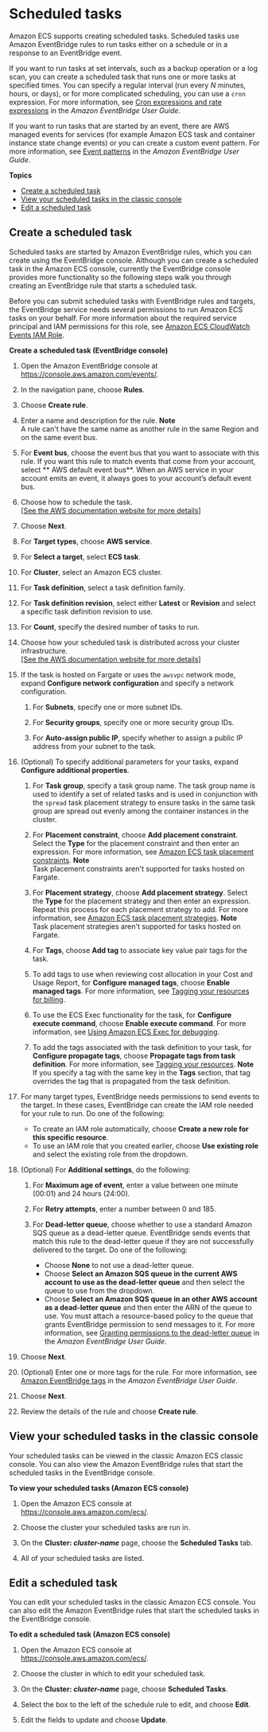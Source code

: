 # Scheduled tasks<a name="scheduled_tasks"></a>

Amazon ECS supports creating scheduled tasks\. Scheduled tasks use Amazon EventBridge rules to run tasks either on a schedule or in a response to an EventBridge event\.

If you want to run tasks at set intervals, such as a backup operation or a log scan, you can create a scheduled task that runs one or more tasks at specified times\. You can specify a regular interval \(run every *N* minutes, hours, or days\), or for more complicated scheduling, you can use a `cron` expression\. For more information, see [Cron expressions and rate expressions](https://docs.aws.amazon.com/eventbridge/latest/userguide/eb-create-rule-schedule.html) in the *Amazon EventBridge User Guide*\.

If you want to run tasks that are started by an event, there are AWS managed events for services \(for example Amazon ECS task and container instance state change events\) or you can create a custom event pattern\. For more information, see [Event patterns](https://docs.aws.amazon.com/eventbridge/latest/userguide/eb-event-patterns.html) in the *Amazon EventBridge User Guide*\.

**Topics**
+ [Create a scheduled task](#scheduled-task-create)
+ [View your scheduled tasks in the classic console](#scheduled-task-view)
+ [Edit a scheduled task](#scheduled-task-edit)

## Create a scheduled task<a name="scheduled-task-create"></a>

Scheduled tasks are started by Amazon EventBridge rules, which you can create using the EventBridge console\. Although you can create a scheduled task in the Amazon ECS console, currently the EventBridge console provides more functionality so the following steps walk you through creating an EventBridge rule that starts a scheduled task\.

Before you can submit scheduled tasks with EventBridge rules and targets, the EventBridge service needs several permissions to run Amazon ECS tasks on your behalf\. For more information about the required service principal and IAM permissions for this role, see [Amazon ECS CloudWatch Events IAM Role](CWE_IAM_role.md)\.

**Create a scheduled task \(EventBridge console\)**

1. Open the Amazon EventBridge console at [https://console\.aws\.amazon\.com/events/](https://console.aws.amazon.com/events/)\.

1. In the navigation pane, choose **Rules**\.

1. Choose **Create rule**\.

1. Enter a name and description for the rule\.
**Note**  
A rule can't have the same name as another rule in the same Region and on the same event bus\.

1. For **Event bus**, choose the event bus that you want to associate with this rule\. If you want this rule to match events that come from your account, select ** AWS default event bus**\. When an AWS service in your account emits an event, it always goes to your account’s default event bus\.

1. Choose how to schedule the task\.    
[\[See the AWS documentation website for more details\]](http://docs.aws.amazon.com/AmazonECS/latest/developerguide/scheduled_tasks.html)

1. Choose **Next**\.

1. For **Target types**, choose **AWS service**\.

1. For **Select a target**, select **ECS task**\.

1. For **Cluster**, select an Amazon ECS cluster\.

1. For **Task definition**, select a task definition family\.

1. For **Task definition revision**, select either **Latest** or **Revision** and select a specific task definition revision to use\.

1. For **Count**, specify the desired number of tasks to run\.

1. Choose how your scheduled task is distributed across your cluster infrastructure\.    
[\[See the AWS documentation website for more details\]](http://docs.aws.amazon.com/AmazonECS/latest/developerguide/scheduled_tasks.html)

1. If the task is hosted on Fargate or uses the `awsvpc` network mode, expand **Configure network configuration** and specify a network configuration\.

   1. For **Subnets**, specify one or more subnet IDs\.

   1. For **Security groups**, specify one or more security group IDs\.

   1. For **Auto\-assign public IP**, specify whether to assign a public IP address from your subnet to the task\.

1. \(Optional\) To specify additional parameters for your tasks, expand **Configure additional properties**\.

   1. For **Task group**, specify a task group name\. The task group name is used to identify a set of related tasks and is used in conjunction with the `spread` task placement strategy to ensure tasks in the same task group are spread out evenly among the container instances in the cluster\.

   1. For **Placement constraint**, choose **Add placement constraint**\. Select the **Type** for the placement constraint and then enter an expression\. For more information, see [Amazon ECS task placement constraints](task-placement-constraints.md)\.
**Note**  
Task placement constraints aren't supported for tasks hosted on Fargate\.

   1. For **Placement strategy**, choose **Add placement strategy**\. Select the **Type** for the placement strategy and then enter an expression\. Repeat this process for each placement strategy to add\. For more information, see [Amazon ECS task placement strategies](task-placement-strategies.md)\.
**Note**  
Task placement strategies aren't supported for tasks hosted on Fargate\.

   1. For **Tags**, choose **Add tag** to associate key value pair tags for the task\.

   1. To add tags to use when reviewing cost allocation in your Cost and Usage Report, for **Configure managed tags**, choose **Enable managed tags**\. For more information, see [Tagging your resources for billing](ecs-using-tags.md#tag-resources-for-billing)\.

   1. To use the ECS Exec functionality for the task, for **Configure execute command**, choose **Enable execute command**\. For more information, see [Using Amazon ECS Exec for debugging](ecs-exec.md)\.

   1. To add the tags associated with the task definition to your task, for **Configure propagate tags**, choose **Propagate tags from task definition**\. For more information, see [Tagging your resources](ecs-using-tags.md#tag-resources)\.
**Note**  
If you specify a tag with the same key in the **Tags** section, that tag overrides the tag that is propagated from the task definition\.

1. For many target types, EventBridge needs permissions to send events to the target\. In these cases, EventBridge can create the IAM role needed for your rule to run\. Do one of the following:
   + To create an IAM role automatically, choose **Create a new role for this specific resource**\.
   + To use an IAM role that you created earlier, choose **Use existing role** and select the existing role from the dropdown\.

1. \(Optional\) For **Additional settings**, do the following:

   1. For **Maximum age of event**, enter a value between one minute \(00:01\) and 24 hours \(24:00\)\.

   1. For **Retry attempts**, enter a number between 0 and 185\.

   1. For **Dead\-letter queue**, choose whether to use a standard Amazon SQS queue as a dead\-letter queue\. EventBridge sends events that match this rule to the dead\-letter queue if they are not successfully delivered to the target\. Do one of the following:
      + Choose **None** to not use a dead\-letter queue\.
      + Choose **Select an Amazon SQS queue in the current AWS account to use as the dead\-letter queue** and then select the queue to use from the dropdown\.
      + Choose **Select an Amazon SQS queue in an other AWS account as a dead\-letter queue** and then enter the ARN of the queue to use\. You must attach a resource\-based policy to the queue that grants EventBridge permission to send messages to it\. For more information, see [Granting permissions to the dead\-letter queue](https://docs.aws.amazon.com/eventbridge/latest/userguide/eb-rule-dlq.html#eb-dlq-perms) in the *Amazon EventBridge User Guide*\.

1. Choose **Next**\.

1. \(Optional\) Enter one or more tags for the rule\. For more information, see [Amazon EventBridge tags](https://docs.aws.amazon.com/eventbridge/latest/userguide/eb-tagging.html) in the *Amazon EventBridge User Guide*\.

1. Choose **Next**\.

1. Review the details of the rule and choose **Create rule**\.

## View your scheduled tasks in the classic console<a name="scheduled-task-view"></a>

Your scheduled tasks can be viewed in the classic Amazon ECS classic console\. You can also view the Amazon EventBridge rules that start the scheduled tasks in the EventBridge console\.

**To view your scheduled tasks \(Amazon ECS console\)**

1. Open the Amazon ECS console at [https://console\.aws\.amazon\.com/ecs/](https://console.aws.amazon.com/ecs/)\.

1. Choose the cluster your scheduled tasks are run in\.

1. On the **Cluster: *cluster\-name*** page, choose the **Scheduled Tasks** tab\.

1. All of your scheduled tasks are listed\.

## Edit a scheduled task<a name="scheduled-task-edit"></a>

You can edit your scheduled tasks in the classic Amazon ECS console\. You can also edit the Amazon EventBridge rules that start the scheduled tasks in the EventBridge console\.

**To edit a scheduled task \(Amazon ECS console\)**

1. Open the Amazon ECS console at [https://console\.aws\.amazon\.com/ecs/](https://console.aws.amazon.com/ecs/)\.

1. Choose the cluster in which to edit your scheduled task\.

1. On the **Cluster: *cluster\-name*** page, choose **Scheduled Tasks**\.

1. Select the box to the left of the schedule rule to edit, and choose **Edit**\.

1. Edit the fields to update and choose **Update**\.